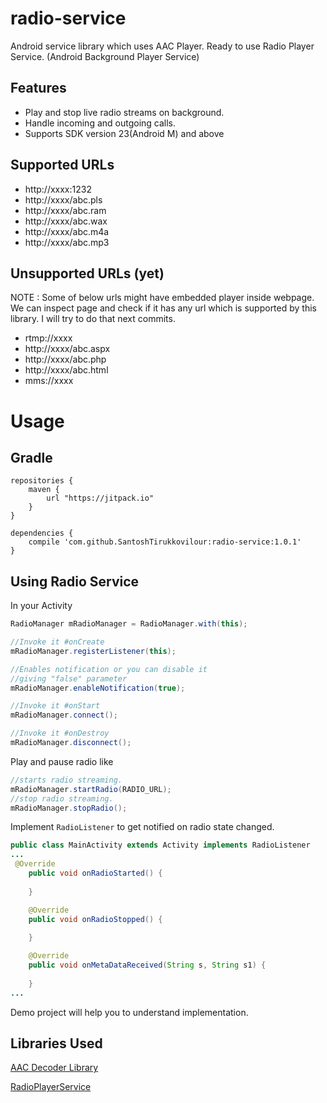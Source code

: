 # radio-service


Android service library which uses AAC Player. Ready to use Radio Player Service. (Android Background Player Service)

## Features ##
- Play and stop live radio streams on background.
- Handle incoming and outgoing calls.
- Supports SDK version 23(Android M) and above

## Supported URLs

- http://xxxx:1232
- http://xxxx/abc.pls
- http://xxxx/abc.ram
- http://xxxx/abc.wax
- http://xxxx/abc.m4a
- http://xxxx/abc.mp3

## Unsupported URLs (yet)

NOTE : Some of below urls might have embedded player inside webpage. We can inspect page and check if it has any url
which is supported by this library. I will try to do that next commits.

- rtmp://xxxx
- http://xxxx/abc.aspx
- http://xxxx/abc.php
- http://xxxx/abc.html
- mms://xxxx


# Usage #

## Gradle ##
```
repositories {
    maven {
        url "https://jitpack.io"
    }
}
```

```
dependencies {
    compile 'com.github.SantoshTirukkovilour:radio-service:1.0.1'
}
```
## Using Radio Service ##

In your Activity

```java
RadioManager mRadioManager = RadioManager.with(this);
```
```java
//Invoke it #onCreate
mRadioManager.registerListener(this);
```
```java
//Enables notification or you can disable it 
//giving "false" parameter
mRadioManager.enableNotification(true);
```
```java
//Invoke it #onStart
mRadioManager.connect();
```
```java
//Invoke it #onDestroy
mRadioManager.disconnect();
```

Play and pause radio like 
```java
//starts radio streaming.
mRadioManager.startRadio(RADIO_URL);
//stop radio streaming.
mRadioManager.stopRadio();
```
Implement `RadioListener` to get notified on radio state changed.
```java
public class MainActivity extends Activity implements RadioListener
...
 @Override
    public void onRadioStarted() {
        
    }

    @Override
    public void onRadioStopped() {
        
    }

    @Override
    public void onMetaDataReceived(String s, String s1) {
        
    }
...
```

Demo project will help you to understand implementation.

## Libraries Used ##

[AAC Decoder Library](https://github.com/vbartacek/aacdecoder-android)

[RadioPlayerService](https://github.com/iammert/RadioPlayerService)

